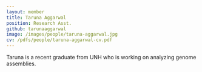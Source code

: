 ```yaml
---
layout: member
title: Taruna Aggarwal
position: Research Asst.
github: tarunaaggarwal
image: /images/people/taruna-aggarwal.jpg
cv: /pdfs/people/taruna-aggarwal-cv.pdf
---
```


Taruna is a recent graduate from UNH who is working on analyzing genome assemblies.
